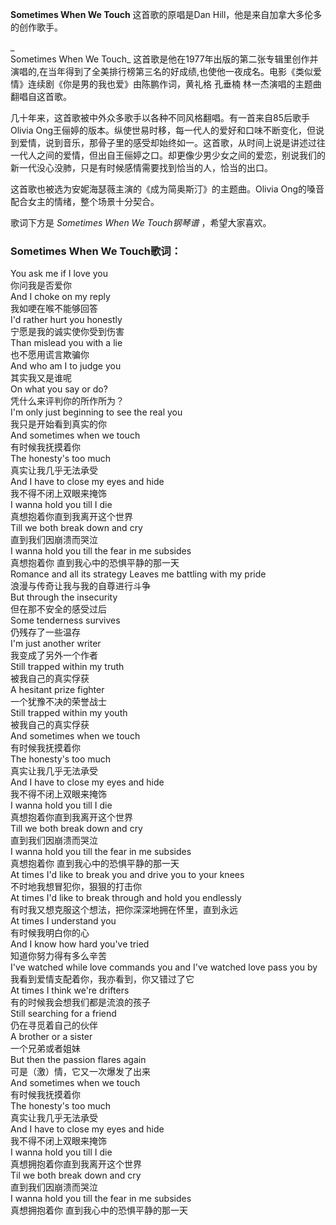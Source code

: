 

**Sometimes When We Touch** 这首歌的原唱是Dan Hill，他是来自加拿大多伦多的创作歌手。

_  
Sometimes When We Touch_
这首歌是他在1977年出版的第二张专辑里创作并演唱的,在当年得到了全美排行榜第三名的好成绩,也使他一夜成名。电影《类似爱情》连续剧《你是男的我也爱》由陈鹏作词，黄礼格
孔垂楠 林一杰演唱的主题曲翻唱自这首歌。

  
几十年来，这首歌被中外众多歌手以各种不同风格翻唱。有一首来自85后歌手Olivia
Ong王俪婷的版本。纵使世易时移，每一代人的爱好和口味不断变化，但说到爱情，说到音乐，那骨子里的感受却始终如一。这首歌，从时间上说是讲述过往一代人之间的爱情，但出自王俪婷之口。却更像少男少女之间的爱恋，别说我们的新一代没心没肺，只是有时候感情需要找到恰当的人，恰当的出口。

  
这首歌也被选为安妮海瑟薇主演的《成为简奥斯汀》的主题曲。Olivia Ong的嗓音配合女主的情绪，整个场景十分契合。

  
歌词下方是 _Sometimes When We Touch钢琴谱_ ，希望大家喜欢。

### Sometimes When We Touch歌词：

You ask me if I love you  
你问我是否爱你  
And I choke on my reply  
我如哽在喉不能够回答  
I'd rather hurt you honestly  
宁愿是我的诚实使你受到伤害  
Than mislead you with a lie  
也不愿用谎言欺骗你  
And who am I to judge you  
其实我又是谁呢  
On what you say or do?  
凭什么来评判你的所作所为？  
I'm only just beginning to see the real you  
我只是开始看到真实的你  
And sometimes when we touch  
有时候我抚摸着你  
The honesty's too much  
真实让我几乎无法承受  
And I have to close my eyes and hide  
我不得不闭上双眼来掩饰  
I wanna hold you till I die  
真想抱着你直到我离开这个世界  
Till we both break down and cry  
直到我们因崩溃而哭泣  
I wanna hold you till the fear in me subsides  
真想抱着你 直到我心中的恐惧平静的那一天  
Romance and all its strategy Leaves me battling with my pride  
浪漫与传奇让我与我的自尊进行斗争  
But through the insecurity  
但在那不安全的感受过后  
Some tenderness survives  
仍残存了一些温存  
I'm just another writer  
我变成了另外一个作者  
Still trapped within my truth  
被我自己的真实俘获  
A hesitant prize fighter  
一个犹豫不决的荣誉战士  
Still trapped within my youth  
被我自己的真实俘获  
And sometimes when we touch  
有时候我抚摸着你  
The honesty's too much  
真实让我几乎无法承受  
And I have to close my eyes and hide  
我不得不闭上双眼来掩饰  
I wanna hold you till I die  
真想抱着你直到我离开这个世界  
Till we both break down and cry  
直到我们因崩溃而哭泣  
I wanna hold you till the fear in me subsides  
真想抱着你 直到我心中的恐惧平静的那一天  
At times I'd like to break you and drive you to your knees  
不时地我想冒犯你，狠狠的打击你  
At times I'd like to break through and hold you endlessly  
有时我又想克服这个想法，把你深深地拥在怀里，直到永远  
At times I understand you  
有时候我明白你的心  
And I know how hard you've tried  
知道你努力得有多么辛苦  
I've watched while love commands you and I've watched love pass you by  
我看到爱情支配着你，我亦看到，你又错过了它  
At times I think we're drifters  
有的时候我会想我们都是流浪的孩子  
Still searching for a friend  
仍在寻觅着自己的伙伴  
A brother or a sister  
一个兄弟或者姐妹  
But then the passion flares again  
可是（激）情，它又一次爆发了出来  
And sometimes when we touch  
有时候我抚摸着你  
The honesty's too much  
真实让我几乎无法承受  
And I have to close my eyes and hide  
我不得不闭上双眼来掩饰  
I wanna hold you till I die  
真想拥抱着你直到我离开这个世界  
Til we both break down and cry  
直到我们因崩溃而哭泣  
I wanna hold you till the fear in me subsides  
真想拥抱着你 直到我心中的恐惧平静的那一天

